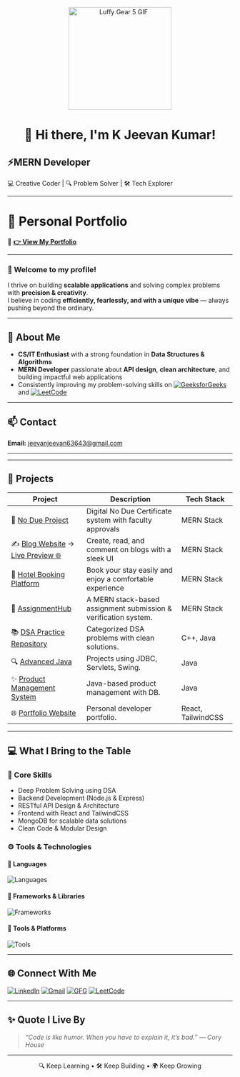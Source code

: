 <p align="center">
  <img src="https://media.giphy.com/media/v1.Y2lkPTc5MGI3NjExb3h2am8wc3ZyMG9uNWx5d2NpaXJ5b3ltcmJyaHNuOGE4aHBub3oydiZlcD12MV9naWZzX3NlYXJjaCZjdD1n/ACz3lPj2g1jvO/giphy.gif" alt="Luffy Gear 5 GIF" height="230px" width="230px" />
</p>

<h1 align="center">👋 Hi there, I'm K Jeevan Kumar!</h1>


## ⚡MERN Developer 
💻 Creative Coder | 🔍 Problem Solver | 🛠 Tech Explorer

--- 


# 🌟 Personal Portfolio

🔗 **[👉 View My Portfolio](https://portfolio-silk-zeta-69.vercel.app)**

---

### 👋 Welcome to my profile!  
I thrive on building **scalable applications** and solving complex problems with **precision & creativity**.  
I believe in coding **efficiently, fearlessly, and with a unique vibe** — always pushing beyond the ordinary.  

---

## 🚀 About Me
- **CS/IT Enthusiast** with a strong foundation in **Data Structures & Algorithms**  
- **MERN Developer** passionate about **API design**, **clean architecture**, and building impactful web applications   
- Consistently improving my problem-solving skills on  [![GeeksforGeeks](https://img.shields.io/badge/GFG-00FF66?style=flat&logo=geeksforgeeks&logoColor=white)](https://www.geeksforgeeks.org/user/jeevankumar08/) and [![LeetCode](https://img.shields.io/badge/LeetCode-orange?style=flat&logo=leetcode&logoColor=white)](https://leetcode.com/u/kjeevankumar08/)  

---

## 📫 Contact
**Email:** [jeevanjeevan63643@gmail.com](mailto:jeevanjeevan63643@gmail.com)  

---



---

## 🚀 Projects

| Project | Description | Tech Stack |
|--------|-------------|------------|
| 🏫 [No Due Project](https://github.com/jeevankumar812/No-Due-Project) | Digital No Due Certificate system with faculty approvals | MERN Stack |
| ✍️ [Blog Website](https://github.com/jeevankumar812/Blog-Website) → [Live Preview 🌐](https://blog-website-frontend-vro1.onrender.com/) | Create, read, and comment on blogs with a sleek UI | MERN Stack |
| 🔗 [Hotel Booking Platform](https://github.com/jeevankumar812/Hotel-Booking-Platform) | Book your stay easily and enjoy a comfortable experience | MERN Stack |
| 📘 [AssignmentHub](https://github.com/jeevankumar812/AssignmentHub) | A MERN stack-based assignment submission & verification system. | MERN Stack |
| 📚 [DSA Practice Repository](https://github.com/jeevankumar812/DSA-Practice---Jeevan) | Categorized DSA problems with clean solutions. | C++, Java |
| 🔍 [Advanced Java](https://github.com/jeevankumar812/Advanced-Java) | Projects using JDBC, Servlets, Swing. | Java |
| ✨ [Product Management System](https://github.com/jeevankumar812/Product_Management_System) | Java-based product management with DB. | Java |
| 🌐 [Portfolio Website](https://github.com/jeevankumar812/Portfolio) | Personal developer portfolio. | React, TailwindCSS |


---

## 💻 What I Bring to the Table

### 🧠 Core Skills
- Deep Problem Solving using DSA
- Backend Development (Node.js & Express)
- RESTful API Design & Architecture
- Frontend with React and TailwindCSS
- MongoDB for scalable data solutions
- Clean Code & Modular Design

### ⚙️ Tools & Technologies

#### 📌 Languages
![Languages](https://skillicons.dev/icons?i=js,ts,cpp,java,py,html,css)

#### 🧰 Frameworks & Libraries
![Frameworks](https://skillicons.dev/icons?i=react,nodejs,express,mongodb)

#### 🔧 Tools & Platforms
![Tools](https://skillicons.dev/icons?i=git,github,vscode,postman,vercel)

---

## 🌐 Connect With Me

<p align="left">
  <a href="https://www.linkedin.com/in/k-jeevan-kumar-5b540b266/"><img src="https://img.shields.io/badge/LinkedIn-blue?logo=linkedin&logoColor=white" alt="LinkedIn" /></a>
  <a href="mailto:jeevanjeevan63643@gmail.com"><img src="https://img.shields.io/badge/Gmail-red?logo=gmail&logoColor=white" alt="Gmail" /></a>
  <a href="https://www.geeksforgeeks.org/user/jeevankumar08/"><img src="https://img.shields.io/badge/GFG-00FF66?style=flat&logo=geeksforgeeks&logoColor=white" alt="GFG" /></a>
  <a href="https://leetcode.com/u/kjeevankumar08/"><img src="https://img.shields.io/badge/LeetCode-orange?style=flat&logo=leetcode&logoColor=white" alt="LeetCode" /></a>
</p>

---

## ✨ Quote I Live By

> *“Code is like humor. When you have to explain it, it’s bad.” — Cory House*

---

<p align="center">
  🔍 Keep Learning • 🛠 Keep Building • 🌍 Keep Growing
</p>
